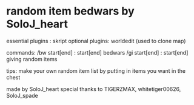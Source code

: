 # random item bedwars by SoloJ_heart

essential plugins : skript
optional plugins: worldedit (used to clone map)

commands:
/bw start[end] : start[end] bedwars
/gi start[end] : start[end] giving random items

tips:
make your own random item list by putting in items you want in the chest

made by SoloJ_heart
special thanks to TIGERZMAX, whitetiger00626, SoloJ_spade
